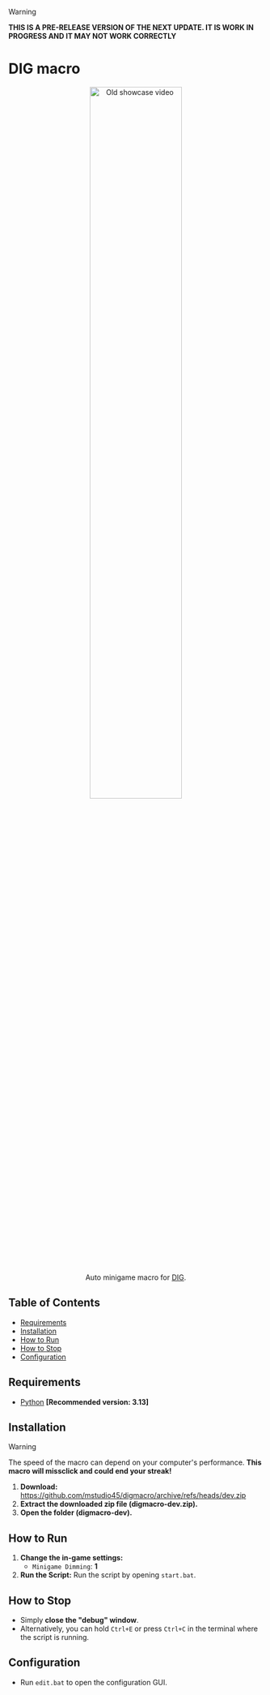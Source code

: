 > [!WARNING]
> **THIS IS A PRE-RELEASE VERSION OF THE NEXT UPDATE. IT IS WORK IN PROGRESS AND IT MAY NOT WORK CORRECTLY**

# DIG macro
<p align="center">
    <img width="60%" src="https://raw.githubusercontent.com/mstudio45/digmacro/refs/heads/storage/showcase-v2.gif" alt="Old showcase video"> <br />
    Auto minigame macro for <a href="https://www.roblox.com/games/126244816328678/DIG" target="_blank">DIG</a>.
</p>

## Table of Contents
* [Requirements](#requirements)
* [Installation](#installation)
* [How to Run](#how-to-run)
* [How to Stop](#how-to-stop)
* [Configuration](#configuration)

## Requirements
 * [Python](https://www.python.org/) **[Recommended version: 3.13]**

## Installation
> [!WARNING]
> The speed of the macro can depend on your computer's performance. **This macro will missclick and could end your streak!**

1. **Download:** https://github.com/mstudio45/digmacro/archive/refs/heads/dev.zip
2. **Extract the downloaded zip file (digmacro-dev.zip).**
3. **Open the folder (digmacro-dev).**

## How to Run
1.  **Change the in-game settings:**
    * `Minigame Dimming`: **1**
2.  **Run the Script:**
    Run the script by opening `start.bat`.

## How to Stop
  * Simply **close the "debug" window**.
  * Alternatively, you can hold `Ctrl+E` or press `Ctrl+C` in the terminal where the script is running.

## Configuration
  * Run `edit.bat` to open the configuration GUI.
